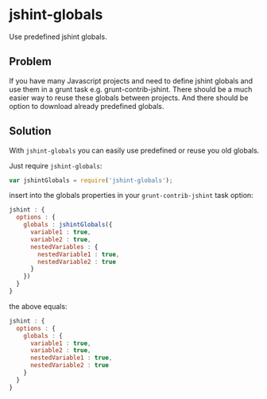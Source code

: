 jshint-globals
==============
Use predefined jshint globals. 

## Problem
If you have many Javascript projects and need to define jshint globals and use them in a grunt task e.g. grunt-contrib-jshint. There should be a much easier way to reuse these globals between projects. And there should be option to download already predefined globals.

## Solution
With `jshint-globals` you can easily use predefined or reuse you old globals.

Just require `jshint-globals`:
```javascript
var jshintGlobals = require('jshint-globals');
```
insert into the globals properties in your `grunt-contrib-jshint` task option:
```javascript
jshint : {
  options : {
    globals : jshintGlobals({
      variable1 : true,
      variable2 : true,
      nestedVariables : {
        nestedVariable1 : true,
        nestedVariable2 : true
      }
    })
  }
}
```
the above equals:
```javascript
jshint : {
  options : {
    globals : {
      variable1 : true,
      variable2 : true,
      nestedVariable1 : true,
      nestedVariable2 : true
    }
  }
}
```

